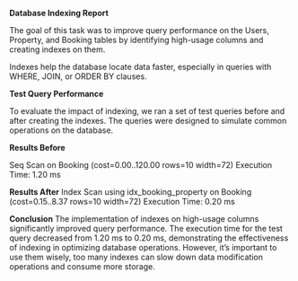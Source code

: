 **Database Indexing Report**

The goal of this task was to improve query performance on the Users, Property, and Booking tables by identifying high-usage columns and creating indexes on them.

Indexes help the database locate data faster, especially in queries with WHERE, JOIN, or ORDER BY clauses.


**Test Query Performance**

To evaluate the impact of indexing, we ran a set of test queries before and after creating the indexes. The queries were designed to simulate common operations on the database.

**Results Before**

Seq Scan on Booking  (cost=0.00..120.00 rows=10 width=72)
Execution Time: 1.20 ms

**Results After**
Index Scan using idx_booking_property on Booking  (cost=0.15..8.37 rows=10 width=72)
Execution Time: 0.20 ms

**Conclusion**
The implementation of indexes on high-usage columns significantly improved query performance. The execution time for the test query decreased from 1.20 ms to 0.20 ms, demonstrating the effectiveness of indexing in optimizing database operations.
However, it’s important to use them wisely, too many indexes can slow down data modification operations and consume more storage.